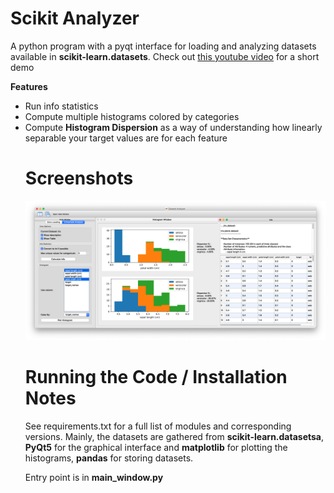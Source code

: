 # Scikit Analyzer
A python program with a pyqt interface for loading and analyzing datasets available in <b>scikit-learn.datasets</b>.
Check out <a href="https://youtu.be/69ZbdSdl_4o"> this youtube video</a> for a short demo

<b> Features</b>
<ul> 
  <li>Run info statistics</li>
  <li>Compute multiple histograms colored by categories</li>
  <li>Compute <b>Histogram Dispersion</b> as a way of understanding how linearly separable your target values are for each feature</li>

# Screenshots
<img src="Screen Shot 1.png"> </img>

# Running the Code / Installation Notes 

See requirements.txt for a full list of modules and corresponding versions. 
Mainly, the datasets are gathered from <b>scikit-learn.datasetsa</b>, <b>PyQt5</b> for the graphical interface and <b>matplotlib</b> for plotting the histograms, 
<b>pandas</b> for storing datasets.
<p>
Entry point is in <b>main_window.py</b>

